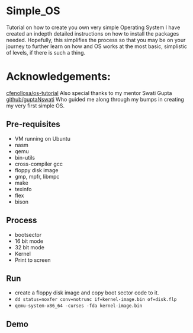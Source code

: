 # Simple_OS
Tutorial on how to create you own very simple Operating System
I have created an indepth detailed instructions on how to install the packages needed.
Hopefully, this simplifies the process so that you may be on your journey to further learn on how and OS works at the most basic, simplistic of levels, if there is such a thing. 


# Acknowledgements:
[cfenollosa/os-tutorial](https://github.com/cfenollosa/os-tutorial)
Also special thanks to my mentor Swati Gupta [github/guptaNswati](https://github.com/guptaNswati)
Who guided me along through my bumps in creating my very first simple OS.

Pre-requisites
--------------
* VM running on Ubuntu
* nasm
* qemu
* bin-utils
* cross-compiler gcc
* floppy disk image
* gmp, mpfr, libmpc
* make
* texinfo
* flex
* bison

Process
--------
* bootsector
* 16 bit mode
* 32 bit mode
* Kernel
* Print to screen

Run
----
* create a floppy disk image and copy boot sector code to it.
* `dd status=noxfer conv=notrunc if=kernel-image.bin of=disk.flp`
* `qemu-system-x86_64 -curses -fda kernel-image.bin`

Demo
----
